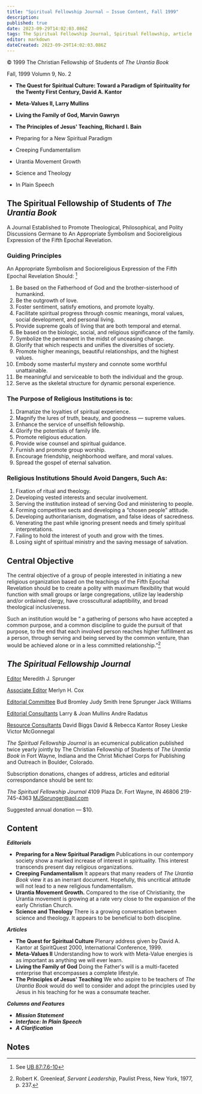 ```yaml
---
title: "Spiritual Fellowship Journal — Issue Content, Fall 1999"
description: 
published: true
date: 2023-09-29T14:02:03.086Z
tags: The Spiritual Fellowship Journal, Spiritual Fellowship, article
editor: markdown
dateCreated: 2023-09-29T14:02:03.086Z
---
```


<p class="v-card v-sheet theme--light gray lighten-3 px-2">© 1999 The Christian Fellowship of Students of <i>The Urantia Book</i></p>

Fall, 1999 Volumn 9, No. 2

- **The Quest for Spiritual Culture: Toward a Paradigm of Spirituality for the Twenty First Century, David A. Kantor**
- **Meta-Values II, Larry Mullins**
- **Living the Family of God, Marvin Gawryn**
- **The Principles of Jesus' Teaching, Richard I. Bain**

- Preparing for a New Spiritual Paradigm
- Creeping Fundamentalism
- Urantia Movement Growth
- Science and Theology
- In Plain Speech

## The Spiritual Fellowship of Students of _The Urantia Book_

A Journal Established to Promote Theological, Philosophical, and Polity Discussions Germane to An Appropriate Symbolism and Socioreligious Expression of the Fifth Epochal Revelation.

### Guiding Principles

An Appropriate Symbolism and Socioreligious Expression of the Fifth Epochal Revelation Should: [^1]

1. Be based on the Fatherhood of God and the brother-sisterhood of humankind.
2. Be the outgrowth of love.
3. Foster sentiment, satisfy emotions, and promote loyalty.
4. Facilitate spiritual progress through cosmic meanings, moral values, social development, and personal living.
5. Provide supreme goals of living that are both temporal and eternal.
6. Be based on the biologic, social, and religious significance of the family.
7. Symbolize the permanent in the midst of unceasing change.
8. Glorify that which respects and unifies the diversities of society.
9. Promote higher meanings, beautiful relationships, and the highest values.
10. Embody some masterful mystery and connote some worthful unattainable.
11. Be meaningful and serviceable to both the individual and the group.
12. Serve as the skeletal structure for dynamic personal experience.

### The Purpose of Religious Institutions is to:

1. Dramatize the loyalties of spiritual experience.
2. Magnify the lures of truth, beauty, and goodness — supreme values.
3. Enhance the service of unselfish fellowship.
4. Glorify the potentials of family life.
5. Promote religious education.
6. Provide wise counsel and spiritual guidance.
7. Furnish and promote group worship.
8. Encourage friendship, neighborhood welfare, and moral values.
9. Spread the gospel of eternal salvation.

### Religious Institutions Should Avoid Dangers, Such As:

1. Fixation of ritual and theology.
2. Developing vested interests and secular involvement.
3. Serving the institution instead of serving God and ministering to people.
4. Forming competitive sects and developing a “chosen people” attitude.
5. Developing authoritarianism, dogmatism, and false ideas of sacredness.
6. Venerating the past while ignoring present needs and timely spiritual interpretations.
7. Failing to hold the interest of youth and grow with the times.
8. Losing sight of spiritual ministry and the saving message of salvation.

## Central Objective

The central objective of a group of people interested in initiating a new religious organization based on the teachings of the Fifth Epochal Revelation should be to create a polity with maximum flexibility that would function with small groups or large congregations, utilize lay leadership and/or ordained clergy, have crosscultural adaptibility, and broad theological inclusiveness.

Such an institution would be “ a gathering of persons who have accepted a common purpose, and a common discipline to guide the pursuit of that purpose, to the end that each involved person reaches higher fulfillment as a person, through serving and being served by the common venture, than would be achieved alone or in a less committed relationship.”[^2]

## _The Spiritual Fellowship Journal_

<ins>Editor</ins>
Meredith J. Sprunger

<ins>Associate Editor</ins>
Merlyn H. Cox

<ins>Editorial Committee</ins>
Bud Bromley
Judy Smith
Irene Sprunger
Jack Williams

<ins>Editorial Consultants</ins>
Larry & Joan Mullins
Andre Radatus

<ins>Resource Consultants</ins>
David Biggs
David & Rebecca Kantor
Rosey Lieske
Victor McGonnegal

_The Spiritual Fellowship Journal_ is an ecumenical publication published twice yearly jointly by The Christian Fellowship of Students of _The Urantia Book_ in Fort Wayne, Indiana and the Christ Michael Corps for Publishing and Outreach in Boulder, Colorado.

Subscription donations, changes of address, articles and editorial correspondance should be sent to:

_The Spiritual Fellowship Journal_ 4109 Plaza Dr.
Fort Wayne, IN 46806
219-745-4363
MJSprunger@aol.com

Suggested annual donation — \$10.

## Content

***Editorials***

- **Preparing for a New Spiritual Paradigm**
	Publications in our contempory society show a marked increase of interest in spirituality. This interest transcends present day religious organizations.
- **Creeping Fundamentalism**
	It appears that many readers of _The Urantia Book_ view it as an inerrant document. Hopefully, this uncritical attitude will not lead to a new religious fundamentalism.
- **Urantia Movement Growth.**
	Compared to the rise of Christianity, the Urantia movement is growing at a rate very close to the expansion of the early Christian Church.
- **Science and Theology**
	There is a growing conversation between science and theology. It appears to be beneficial to both discipline.

***Articles***

- **The Quest for Spiritual Culture**
	Plenary address given by David A. Kantor at SpiritQuest 2000, International Conference, 1999.
- **Meta-Values II**
	Understanding how to work with Meta-Value energies is as important as anything we will ever learn.
- **Living the Family of God**
	Doing the Father's will is a multi-faceted enterprise that encompasses a complete lifestyle.
- **The Principles of Jesus' Teaching**
	We who aspire to be teachers of _The Urantia Book_ would do well to consider and adopt the principles used by Jesus in his teaching for he was a consumate teacher.

***Columns and Features***

- ***Mission Statement***
- ***Interface: In Plain Speech***
- ***A Clarification***

## Notes


[^1]: See [UB 87:7.6-10](/en/The_Urantia_Book/87#p7_6)

[^2]: Robert K. Greenleaf, _Servant Leadership_, Paulist Press, New York, 1977, p. 237.